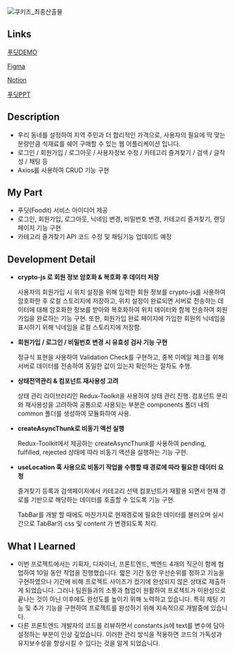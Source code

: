 
![쿠키즈_최종산출물](https://github.com/doradora523/-Foodit/assets/94670754/706d8311-b903-4765-a169-67f33b40a375)

## Links
[푸딧DEMO](http://223.130.131.215/)

[Figma](https://www.figma.com/file/qDaPGBD7i6fvmwNMzNzAhj/%ED%8F%AC%ED%85%90%EB%8D%B0%EC%9D%B4?type=design&node-id=0-1&mode=design&t=V4JUb95BDgFiVHHp-0)

[Notion](https://free-ceder-650.notion.site/e7a1260d23c84741899e1f8200b863fa)

[푸딧PPT](https://github.com/doradora523/-Foodit/files/11971926/_.pdf)


## Description

- 우리 동네를 설정하여 지역 주민과 더 합리적인 가격으로, 사용자의 필요에 딱 맞는 분량만큼 식재료를 쉐어 구매할 수 있는 웹 어플리케이션 입니다.
- 로그인 / 회원가입 / 로그아웃 / 사용자정보 수정 / 카테고리 즐겨찾기 / 검색 / 글작성 / 채팅 등
- Axios를 사용하여 CRUD 기능 구현

## My Part

- 푸딧(Foodit) 서비스 아이디어 제공
- 로그인, 회원가입, 로그아웃, 닉네임 변경, 비밀번호 변경, 카테고리 즐겨찾기, 랜딩 페이지 기능 구현
- 카테고리 즐겨찾기 API 코드 수정 및 채팅기능 업데이트 예정

## **Development Detail**

- **crypto-js 로 회원 정보 암호화 & 복호화 후 데이터 저장**
    
    사용자의 회원가입 시 위치 설정을 위해 입력한 회원 정보를 crypto-js를 사용하여 암호화한 후 로컬 스토리지에 저장하고, 위치 설정이 완료되면 서버로 전송하는 데이터에 대해 암호화한 정보를 받아와 복호화하여 위치 데이터와 함께 전송하여 회원가입을 완료하는 기능 구현. 또한, 회원가입 완료 페이지에 가입한 회원의 닉네임을 표시하기 위해 닉네임을 로컬 스토리지에 저장함.
    

- **회원가입 / 로그인 / 비밀번호 변경 시 유효성 검사 기능 구현**
    
    정규식 표현을 사용하여 Validation Check를 구현하고, 중복 이메일 체크를 위해 서버로 데이터를 전송하여 동일한 값이 있는지 확인하는 절차도 수행.
    

- **상태전역관리 & 컴포넌트 재사용성 고려**
    
    상태 관리 라이브러리인 Redux-Toolkit을 사용하여 상태 관리 진행. 컴포넌트 분리와 재사용성을 고려하여 공통으로 사용되는 부분은 components 폴더 내의 common 폴더를 생성하여 모듈화하여 사용.
    

- **createAsyncThunk로 비동기 액션 실행**
    
    Redux-Toolkit에서 제공하는 createAsyncThunk를 사용하여 pending, fulfilled, rejected 상태에 따라 비동기 액션을 실행하는 기능 구현.
    

- **useLocation 훅 사용으로 비동기 작업을 수행할 때 경로에 따라 필요한 데이터 요청**
    
    즐겨찾기 등록과 검색페이지에서 카테고리 선택 컴포넌트가 재활용 되면서 현재 경로를 기반으로 해당하는 데이터를 호출할 수 있도록 기능 구현. 
    
    TabBar를 개발 할 때에도 마찬가지로 현재경로에 필요한 데이터를 불러오며 실시간으로 TabBar의 css 및 content 가 변경되도록 처리.
    

## What I Learned

- 이번 프로젝트에서는 기획자, 디자이너, 프론트엔드, 백엔드 4개의 직군이 함께 협업하여 10일 동안 작업을 진행했습니다. 짧은 기간 동안 우선순위를 정하고 기능을 구현하였으나 기간에 비해 프로젝트 사이즈가 컸기에 완성되지 않은 상태로 제출하게 되었습니다. 그러나 팀원들과의 소통과 협업이 원활하여 프로젝트가 미완성으로 끝나는 것이 아닌 이후에도 완성도를 높이기 위해 노력하고 있습니다. 특히 채팅 기능 및 추가 기능을 구현하여 프로젝트를 완성하기 위해 지속적으로 개발중에 있습니다.
- 다른 프론트엔드 개발자의 코드를 리뷰하면서 constants.js에 text를 변수에 담아 설정하는 부분이 인상 깊었습니다. 이러한 관리 방식을 적용하면 코드의 가독성과 유지보수성을 향상시킬 수 있다는 것을 알게 되었습니다.
